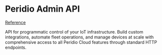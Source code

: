# Peridio Admin API

[Reference](/admin-api)

API for programmatic control of your IoT infrastructure. Build custom integrations, automate fleet operations, and manage devices at scale with comprehensive access to all Peridio Cloud features through standard HTTP endpoints.
